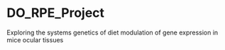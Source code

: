# DO_RPE_Project
Exploring the systems genetics of diet modulation of gene expression in mice ocular tissues

